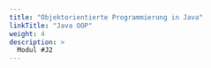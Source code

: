 ```yaml
---
title: "Objektorientierte Programmierung in Java"
linkTitle: "Java OOP"
weight: 4
description: >
  Modul #J2
---
```


